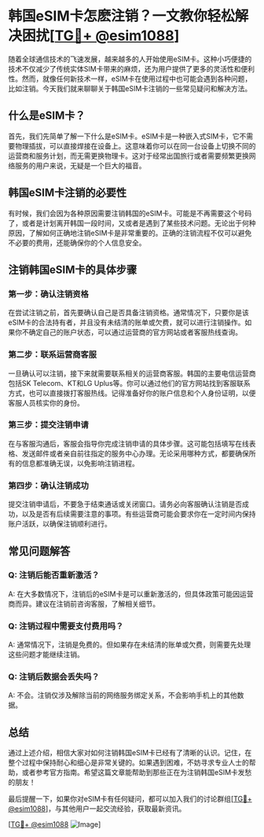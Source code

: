 # 韩国eSIM卡怎麽注销？一文教你轻松解决困扰[[TG💪+ @esim1088](https://t.me/s/esim1088)]

随着全球通信技术的飞速发展，越来越多的人开始使用eSIM卡。这种小巧便捷的技术不仅减少了传统实体SIM卡带来的麻烦，还为用户提供了更多的灵活性和便利性。然而，就像任何新技术一样，eSIM卡在使用过程中也可能会遇到各种问题，比如注销。今天我们就来聊聊关于韩国eSIM卡注销的一些常见疑问和解决方法。

## 什么是eSIM卡？

首先，我们先简单了解一下什么是eSIM卡。eSIM卡是一种嵌入式SIM卡，它不需要物理插拔，可以直接焊接在设备上。这意味着你可以在同一台设备上切换不同的运营商和服务计划，而无需更换物理卡。这对于经常出国旅行或者需要频繁更换网络服务的用户来说，无疑是一个巨大的福音。

## 韩国eSIM卡注销的必要性

有时候，我们会因为各种原因需要注销韩国的eSIM卡。可能是不再需要这个号码了，或者是计划离开韩国一段时间，又或者是遇到了某些技术问题。无论出于何种原因，了解如何正确地注销eSIM卡是非常重要的。正确的注销流程不仅可以避免不必要的费用，还能确保你的个人信息安全。

## 注销韩国eSIM卡的具体步骤

### 第一步：确认注销资格

在尝试注销之前，首先要确认自己是否具备注销资格。通常情况下，只要你是该eSIM卡的合法持有者，并且没有未结清的账单或欠费，就可以进行注销操作。如果你不确定自己的账户状态，可以通过运营商的官方网站或者客服热线查询。

### 第二步：联系运营商客服

一旦确认可以注销，接下来就需要联系相关的运营商客服。韩国的主要电信运营商包括SK Telecom、KT和LG Uplus等。你可以通过他们的官方网站找到客服联系方式，也可以直接拨打客服热线。记得准备好你的账户信息和个人身份证明，以便客服人员核实你的身份。

### 第三步：提交注销申请

在与客服沟通后，客服会指导你完成注销申请的具体步骤。这可能包括填写在线表格、发送邮件或者亲自前往指定的服务中心办理。无论采用哪种方式，都要确保所有的信息都准确无误，以免影响注销进程。

### 第四步：确认注销成功

提交注销申请后，不要急于结束通话或关闭窗口。请务必向客服确认注销是否成功，以及是否有后续需要注意的事项。有些运营商可能会要求你在一定时间内保持账户活跃，以确保注销顺利进行。

## 常见问题解答

### Q: 注销后能否重新激活？
A: 在大多数情况下，注销后的eSIM卡是可以重新激活的，但具体政策可能因运营商而异。建议在注销前咨询客服，了解相关细节。

### Q: 注销过程中需要支付费用吗？
A: 通常情况下，注销是免费的。但如果存在未结清的账单或欠费，则需要先处理这些问题才能继续注销。

### Q: 注销后数据会丢失吗？
A: 不会。注销仅涉及解除当前的网络服务绑定关系，不会影响手机上的其他数据。

## 总结

通过上述介绍，相信大家对如何注销韩国eSIM卡已经有了清晰的认识。记住，在整个过程中保持耐心和细心是非常关键的。如果遇到困难，不妨寻求专业人士的帮助，或者参考官方指南。希望这篇文章能帮助到那些正在为注销韩国eSIM卡发愁的朋友！

最后提醒一下，如果你对eSIM卡有任何疑问，都可以加入我们的讨论群组[[TG💪+ @esim1088](https://t.me/s/esim1088)]，与其他用户一起交流经验，获取最新资讯。

[[TG💪+ @esim1088](https://t.me/s/esim1088) ![Image](https://i.postimg.cc/4NQfJmqS/Snipaste-2025-05-13-00-14-12.png)]